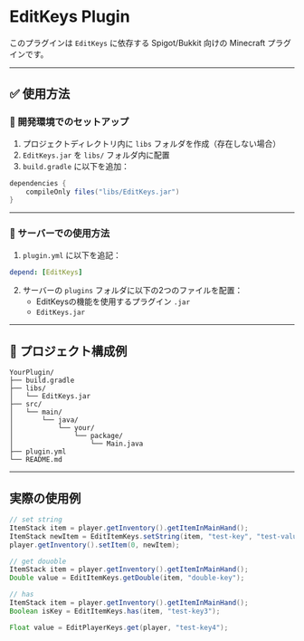 # EditKeys Plugin

このプラグインは `EditKeys` に依存する Spigot/Bukkit 向けの Minecraft プラグインです。

---

## ✅ 使用方法

### 🔧 開発環境でのセットアップ

1. プロジェクトディレクトリ内に `libs` フォルダを作成（存在しない場合）
2. `EditKeys.jar` を `libs/` フォルダ内に配置
3. `build.gradle` に以下を追加：

```gradle
dependencies {
    compileOnly files("libs/EditKeys.jar")
}
```

---

### 🚀 サーバーでの使用方法

1. `plugin.yml` に以下を追記：

```yaml
depend: [EditKeys]
```

2. サーバーの `plugins` フォルダに以下の2つのファイルを配置：
   - EditKeysの機能を使用するプラグイン `.jar`
   - `EditKeys.jar`

---

## 📁 プロジェクト構成例

```
YourPlugin/
├── build.gradle
├── libs/
│   └── EditKeys.jar
├── src/
│   └── main/
│       └── java/
│           └── your/
│               └── package/
│                   └── Main.java
├── plugin.yml
└── README.md
```

---

## 実際の使用例
```java
// set string
ItemStack item = player.getInventory().getItemInMainHand();
ItemStack newItem = EditItemKeys.setString(item, "test-key", "test-value");
player.getInventory().setItem(0, newItem);
```
```java
// get douoble
ItemStack item = player.getInventory().getItemInMainHand();
Double value = EditItemKeys.getDouble(item, "double-key");
```
```java
// has
ItemStack item = player.getInventory().getItemInMainHand();
Boolean isKey = EditItemKeys.has(item, "test-key3");
```
```java
Float value = EditPlayerKeys.get(player, "test-key4");
```




